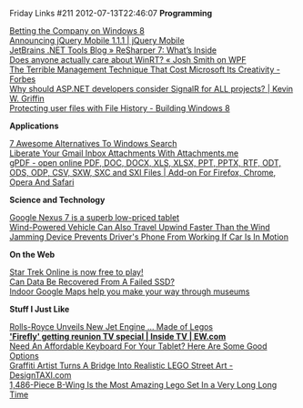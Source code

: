Friday Links #211
2012-07-13T22:46:07
**Programming**

[Betting the Company on Windows 8](http://www.codinghorror.com/blog/2012/07/betting-the-company-on-windows-8.html)   
[Announcing jQuery Mobile 1.1.1 | jQuery Mobile](http://jquerymobile.com/blog/2012/07/12/jqm-1-1-1/)   
[JetBrains .NET Tools Blog » ReSharper 7: What’s Inside](http://blogs.jetbrains.com/dotnet/2012/07/resharper-7-whats-inside/)   
[Does anyone actually care about WinRT? « Josh Smith on WPF](http://joshsmithonwpf.wordpress.com/2012/03/20/does-anyone-actually-care-about-winrt/)   
[The Terrible Management Technique That Cost Microsoft Its Creativity - Forbes](http://www.forbes.com/sites/frederickallen/2012/07/03/the-terrible-management-technique-that-cost-microsoft-its-creativity/)   
[Why should ASP.NET developers consider SignalR for ALL projects? | Kevin W. Griffin](http://www.kevgriffin.com/why-should-asp-net-developers-consider-signalr-for-all-projects/)   
[Protecting user files with File History - Building Windows 8](http://blogs.msdn.com/b/b8/archive/2012/07/10/protecting-user-files-with-file-history.aspx)

**Applications**

[7 Awesome Alternatives To Windows Search](http://www.makeuseof.com/tag/7-awesome-alternatives-windows-search-si/)   
[Liberate Your Gmail Inbox Attachments With Attachments.me](http://www.makeuseof.com/tag/liberate-gmail-inbox-attachments-attachmentsme/)   
[gPDF - open online PDF, DOC, DOCX, XLS, XLSX, PPT, PPTX, RTF, ODT, ODS, ODP, CSV, SXW, SXC and SXI Files | Add-on For Firefox, Chrome, Opera And Safari](http://blog.arpitnext.com/gpdf)

**Science and Technology**

[Google Nexus 7 is a superb low-priced tablet](http://news.consumerreports.org/electronics/2012/07/google-nexus-7-is-a-superb-low-priced-tablet.html?EXTKEY=I72RSE0)   
[Wind-Powered Vehicle Can Also Travel Upwind Faster Than the Wind](http://www.wired.com/autopia/2012/07/wind-powered-car-upwind/)   
[Jamming Device Prevents Driver's Phone From Working If Car Is In Motion](http://www.popsci.com/technology/article/2012-07/new-device-can-block-drivers-phone-calls-while-letting-passengers-chat-away)

**On the Web**

[Star Trek Online is now free to play!](http://www.freewaregenius.com/2012/07/13/star-trek-online-is-now-free-to-play/)   
[Can Data Be Recovered From A Failed SSD?](http://www.makeuseof.com/tag/data-recovered-failed-ssd/)   
[Indoor Google Maps help you make your way through museums](http://googleblog.blogspot.com/2012/07/indoor-google-maps-help-you-make-your.html)

**Stuff I Just Like**

[Rolls-Royce Unveils New Jet Engine … Made of Legos](http://www.wired.com/autopia/2012/07/rolls-royce-engine-legos/)   
[**'Firefly' getting reunion TV special | Inside TV | EW.com**](http://insidetv.ew.com/2012/07/11/firefly-reunion-tv-special/)   
[Need An Affordable Keyboard For Your Tablet? Here Are Some Good Options](http://www.makeuseof.com/tag/affordable-keyboard-tablet-good-options-si/)   
[Graffiti Artist Turns A Bridge Into Realistic LEGO Street Art - DesignTAXI.com](http://designtaxi.com/news/352949/Graffiti-Artist-Turns-A-Bridge-Into-Realistic-LEGO-Street-Art/)   
[1,486-Piece B-Wing Is the Most Amazing Lego Set In a Very Long Long Time](http://gizmodo.com/5924079/1486+piece-b+wing-is-the-most-amazing-lego-set-in-a-very-long-time)
